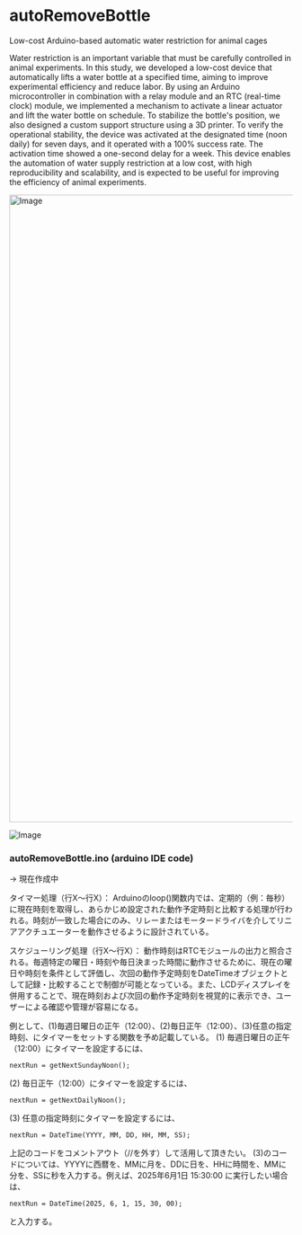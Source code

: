 # autoRemoveBottle
Low-cost Arduino-based automatic water restriction for animal cages

Water restriction is an important variable that must be carefully controlled in animal experiments. In this study, we developed a low-cost device that automatically lifts a water bottle at a specified time, aiming to improve experimental efficiency and reduce labor. By using an Arduino microcontroller in combination with a relay module and an RTC (real-time clock) module, we implemented a mechanism to activate a linear actuator and lift the water bottle on schedule. To stabilize the bottle's position, we also designed a custom support structure using a 3D printer. To verify the operational stability, the device was activated at the designated time (noon daily) for seven days, and it operated with a 100% success rate. The activation time showed a one-second delay for a week. This device enables the automation of water supply restriction at a low cost, with high reproducibility and scalability, and is expected to be useful for improving the efficiency of animal experiments.

<img width="1117" alt="Image" src="https://github.com/user-attachments/assets/2efa687e-0d86-481c-af1e-e109c9997bed" />

![Image](https://github.com/user-attachments/assets/283dede5-81be-4fbb-9d3b-4735c37dd2e6)




### autoRemoveBottle.ino (arduino IDE code)
→ 現在作成中

タイマー処理（行X〜行X）：
Arduinoのloop()関数内では、定期的（例：毎秒）に現在時刻を取得し、あらかじめ設定された動作予定時刻と比較する処理が行われる。時刻が一致した場合にのみ、リレーまたはモータードライバを介してリニアアクチュエーターを動作させるように設計されている。

スケジューリング処理（行X〜行X）：
動作時刻はRTCモジュールの出力と照合される。毎週特定の曜日・時刻や毎日決まった時間に動作させるために、現在の曜日や時刻を条件として評価し、次回の動作予定時刻をDateTimeオブジェクトとして記録・比較することで制御が可能となっている。また、LCDディスプレイを併用することで、現在時刻および次回の動作予定時刻を視覚的に表示でき、ユーザーによる確認や管理が容易になる。

例として、(1)毎週日曜日の正午（12:00）、(2)毎日正午（12:00）、(3)任意の指定時刻、にタイマーをセットする関数を予め記載している。
(1) 毎週日曜日の正午（12:00）にタイマーを設定するには、
```
nextRun = getNextSundayNoon();
```

(2) 毎日正午（12:00）にタイマーを設定するには、
```
nextRun = getNextDailyNoon();
```

(3) 任意の指定時刻にタイマーを設定するには、
```
nextRun = DateTime(YYYY, MM, DD, HH, MM, SS);
```

上記のコードをコメントアウト（//を外す）して活用して頂きたい。
(3)のコードについては、YYYYに西暦を、MMに月を、DDに日を、HHに時間を、MMに分を、SSに秒を入力する。例えば、2025年6月1日 15:30:00 に実行したい場合は、
```
nextRun = DateTime(2025, 6, 1, 15, 30, 00);
```
と入力する。


